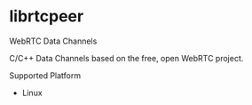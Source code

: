 # librtcpeer
WebRTC Data Channels

C/C++ Data Channels based on the free, open WebRTC project.

Supported Platform 

- Linux
